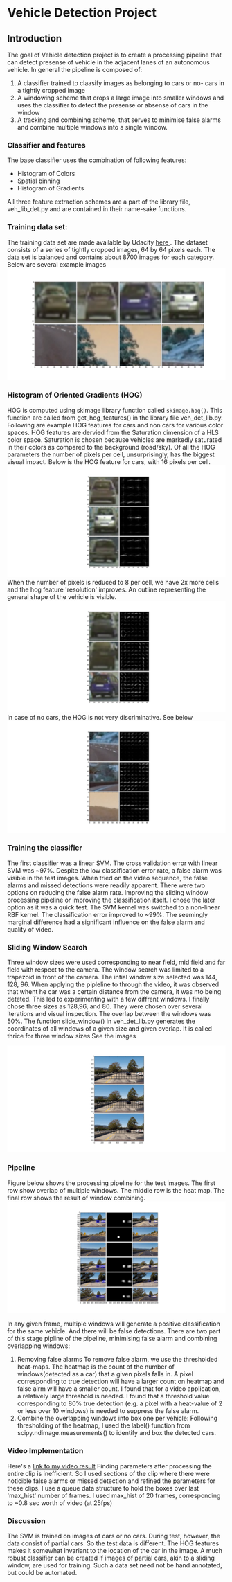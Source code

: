 
# Vehicle Detection Project

[//]: # (Image References)
[image1]: ./images/cars_nocars.png
[image2a]: ./images/cars_hog.png
[image2b]: ./images/cars_hog_8x8.png
[image2c]: ./images/nocars_hog.png
[image3]: ./images/windows.png
[image4]: ./images/pipeline.png
[image5]: ./examples/bboxes_and_heat.png
[image6]: ./examples/labels_map.png
[image7]: ./examples/output_bboxes.png
[video1]: ./project_video.mp4


## Introduction

The goal of Vehicle detection project is to create a processing pipeline that can detect  presense of vehicle in the adjacent lanes of an autonomous vehicle. In general the pipeline is composed of:
1. A classifier trained to claasify images as belonging to cars or no- cars in a tightly cropped image
2. A windowing scheme that crops a large image into smaller windows and uses the classifier to detect the presense or absense of cars in the window
3. A tracking and combining scheme, that serves to minimise false alarms and combine multiple windows into a single window.  

### Classifier and features
The base classifier uses the combination of following features:

*  Histogram of Colors
*  Spatial binning 
*  Histogram of Gradients

All three feature extraction schemes are a part of the library file, veh_lib_det.py and are contained in their name-sake functions.

### Training data set:
The training data set are made available by Udacity [here ](https://github.com/udacity/CarND-Vehicle-Detection). The dataset consists of a series of tightly cropped images, 64 by 64 pixels each. The data set is balanced and contains about 8700 images for each category. Below are several example images
 ![cars vs not cars][image1]  


### Histogram of Oriented Gradients (HOG)
HOG is computed using skimage library function called `skimage.hog()`. This function are called from get_hog_features() in the library file veh_det_lib.py.  
Following are example HOG features for cars and non cars for various color spaces. HOG features are dervied from the Saturation dimension of a HLS color space. Saturation is chosen because vehicles are markedly saturated in their colors as compared to the background (road/sky). Of all the HOG parameters the number of pixels per cell, unsurprisingly, has the  biggest visual impact.
Below is the HOG feature for cars, with 16 pixels per cell.
![alt text][image2a]
When the number of pixels is reduced to 8 per cell, we have 2x more cells and the hog feature 'resolution' improves. An outline representing the general shape of the vehicle is visible.
![alt text][image2b]
In case of no cars, the HOG is not very discriminative. See below
![alt text][image2c]

### Training the classifier
The first classifier was a linear SVM. The cross validation error with linear SVM was ~97%. Despite the low classification error rate, a false alarm was visible in the test images. When tried on the video sequence, the false alarms and missed detections were readily apparent. There were two options on reducing the false alarm rate. Improving the sliding window processing pipeline or improving the classification itself. I chose the later option as it was a quick test. The SVM kernel was switched to a non-linear RBF kernel. The classification error improved to ~99%. The seemingly marginal difference had a significant influence on the false alarm and quality of video.  

### Sliding Window Search
Three window sizes were used corresponding to near field, mid field and far field with respect to the camera. The window search was limited to a trapezoid in front of the camera. The intial window size selected was 144, 128, 96. When applying the pipleline to through the video, it was observed that whent he car was a certain distance from the camera, it was nto being deteted. This led to experimenting with a few diffrent windows. I finally chose three sizes as 128,96, and 80. They were chosen over several iterations and visual inspection. The overlap between the windows was 50%. The function slide_window() in veh_det_lib.py generates the coordinates of all windows of a given size and given overlap. It is called thrice for three window sizes
See the images

![alt text][image3]

### Pipeline
Figure below shows the processing pipeline for the test images. The first row show overlap of multiple windows. The middle row is the heat map. The final row shows the result of window combining. 
![alt text][image4]

In any given frame, multiple windows will generate a positive  classification for the same vehicle. And there will be false detections. There are two part of this stage pipline of the pipeline, minimising false alarm and combining overlapping windows:
1. Removing false alarms
To remove false alarm, we use the thresholded heat-maps. The heatmap is the count of the number of windows(detected as a car) that a given pixels falls in. A pixel corresponding to true detection will have a larger count on heatmap and false alrm will have a smaller count. I found that for a video application, a relatively large threshold is needed. I found that a threshold value corresponding to 80% true detection  (e.g. a pixel with a heat-value of 2 or less over 10 windows) is needed to suppress the false alarm. 
2. Combine the overlapping windows into box one per vehicle:
Following thresholding of the heatmap, I used the label() function from scipy.ndimage.measurements() to identify and box the detected cars.



### Video Implementation

Here's a [link to my video result](https://www.dropbox.com/s/sr8xb2q5gdrwlqr/project_video_result.mp4?dl=0)
Finding parameters after processing the entire clip is inefficient. So I used sections of the clip where there were noticible false alarms or missed detection and refined the parameters for these clips. I use a queue data structure to hold the boxes over last 'max_hist' number of frames. I used max_hist of 20 frames, corresponding to ~0.8 sec worth of video (at 25fps)

### Discussion

The SVM is trained on images of cars or no cars. During test, however, the data consist of partial cars. So the test data is different. The HOG features makes it somewhat invariant to the location of the car in the image. A much robust classifier can be created if images of partial cars, akin to  a sliding window, are used for training. Such a data set need not be hand annotated, but could be automated. 

